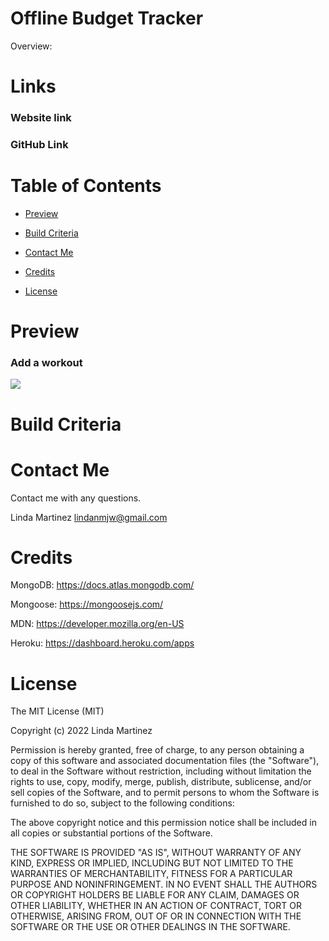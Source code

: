 # Offline Budget Tracker

Overview:  

# Links

### Website link 


### GitHub Link



# Table of Contents 

- [Preview](#preview)

- [Build Criteria](#build-criteria) 

- [Contact Me](#contact-me)

- [Credits](#credits)

- [License](#license)



# Preview
### Add a workout
![](photo.jpg)

# Build Criteria



# Contact Me

Contact me with any questions.

Linda Martinez [lindanmjw@gmail.com](mailto:lindanmjw@gmail.com)


# Credits 

MongoDB: https://docs.atlas.mongodb.com/

Mongoose: https://mongoosejs.com/

MDN: https://developer.mozilla.org/en-US

Heroku: https://dashboard.heroku.com/apps

# License

The MIT License (MIT)

Copyright (c) 2022 Linda Martinez

Permission is hereby granted, free of charge, to any person obtaining a copy of this software and associated documentation files (the "Software"), to deal in the Software without restriction, including without limitation the rights to use, copy, modify, merge, publish, distribute, sublicense, and/or sell copies of the Software, and to permit persons to whom the Software is furnished to do so, subject to the following conditions:

The above copyright notice and this permission notice shall be included in all copies or substantial portions of the Software.

THE SOFTWARE IS PROVIDED "AS IS", WITHOUT WARRANTY OF ANY KIND, EXPRESS OR IMPLIED, INCLUDING BUT NOT LIMITED TO THE WARRANTIES OF MERCHANTABILITY, FITNESS FOR A PARTICULAR PURPOSE AND NONINFRINGEMENT. IN NO EVENT SHALL THE AUTHORS OR COPYRIGHT HOLDERS BE LIABLE FOR ANY CLAIM, DAMAGES OR OTHER LIABILITY, WHETHER IN AN ACTION OF CONTRACT, TORT OR OTHERWISE, ARISING FROM, OUT OF OR IN CONNECTION WITH THE SOFTWARE OR THE USE OR OTHER DEALINGS IN THE SOFTWARE.
  